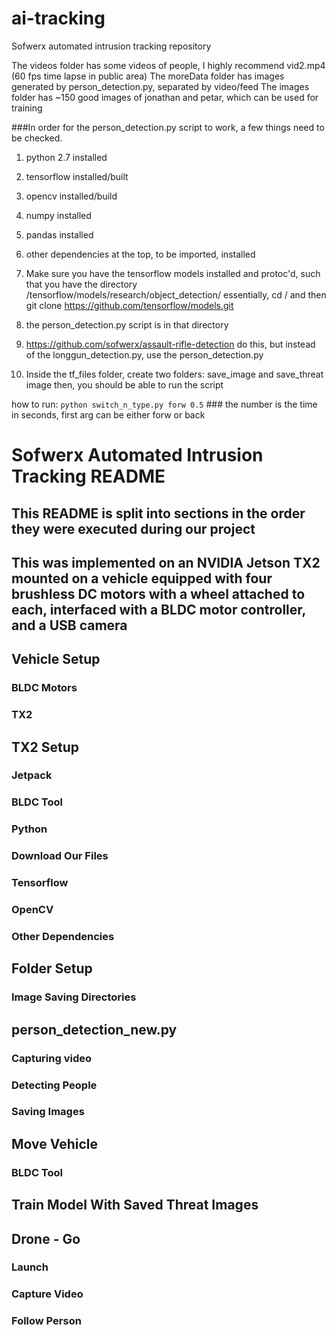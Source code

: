 # ai-tracking
Sofwerx automated intrusion tracking repository

The videos folder has some videos of people, I highly recommend vid2.mp4 (60 fps time lapse in public area)
The moreData folder has images generated by person_detection.py, separated by video/feed
The images folder has ~150 good images of jonathan and petar, which can be used for training


###In order for the person_detection.py script to work, a few things need to be checked.
1. python 2.7 installed
2. tensorflow installed/built
3. opencv installed/build
4. numpy installed
5. pandas installed
6. other dependencies at the top, to be imported, installed

7. Make sure you have the tensorflow models installed and protoc'd, such that you have the directory /tensorflow/models/research/object_detection/
essentially, cd / and then git clone https://github.com/tensorflow/models.git
8. the person_detection.py script is in that directory

9. https://github.com/sofwerx/assault-rifle-detection do this, but instead of the longgun_detection.py, use the person_detection.py
10. Inside the tf_files folder, create two folders: save_image and save_threat image
then, you should be able to run the script


how to run:
  `python switch_n_type.py forw 0.5`
    ### the number is the time in seconds, first arg can be either forw or back




# Sofwerx Automated Intrusion Tracking README
## This README is split into sections in the order they were executed during our project
## This was implemented on an NVIDIA Jetson TX2 mounted on a vehicle equipped with four brushless DC motors with a wheel attached to each, interfaced with a BLDC motor controller, and a USB camera


## Vehicle Setup
### BLDC Motors
### TX2

## TX2 Setup
### Jetpack
### BLDC Tool
### Python
### Download Our Files
### Tensorflow
### OpenCV
### Other Dependencies

## Folder Setup
### Image Saving Directories

## person_detection_new.py
### Capturing video
### Detecting People
### Saving Images

## Move Vehicle
### BLDC Tool

## Train Model With Saved Threat Images

## Drone - Go
### Launch
### Capture Video
### Follow Person

